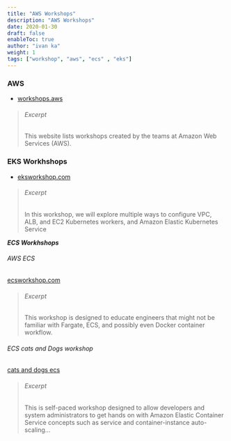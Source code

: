 ```yaml
---
title: "AWS Workshops"
description: "AWS Workshops"
date: 2020-01-30
draft: false
enableToc: true
author: "ivan ka"
weight: 1
tags: ["workshop", "aws", "ecs" , "eks"]
---
```


### AWS

- [workshops.aws](https://workshops.aws)

> ###### Excerpt
> This website lists workshops created by the teams at Amazon Web Services (AWS).

### EKS Workhshops

+ [eksworkshop.com](https://eksworkshop.com)

> ###### Excerpt
> In this workshop, we will explore multiple ways to configure VPC, ALB, and EC2 Kubernetes workers, and Amazon Elastic Kubernetes Service

***ECS Workhshops***

###### AWS ECS

[ecsworkshop.com](https://ecsworkshop.com/)

> ###### Excerpt
> This workshop is designed to educate engineers that might not be familiar with Fargate, ECS, and possibly even Docker container workflow.

###### ECS cats and Dogs workshop

[cats and dogs ecs](https://github.com/ik-workshop/amazon-ecs-catsndogs-workshop)

> ###### Excerpt
> This is self-paced workshop designed to allow developers and system administrators to get hands on with Amazon Elastic Container Service concepts such as service and container-instance auto-scaling...
